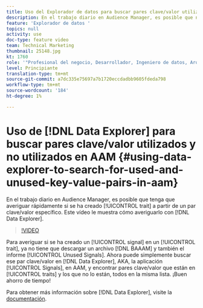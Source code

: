 ```yaml
---
title: Uso del Explorador de datos para buscar pares clave/valor utilizados y no utilizados en AAM
description: En el trabajo diario en Audience Manager, es posible que necesite saber rápidamente si se ha creado un rasgo a partir de un par clave/valor específico. Este vídeo le muestra cómo averiguarlo con el Explorador de datos.
feature: 'Explorador de datos '
topics: null
activity: use
doc-type: feature video
team: Technical Marketing
thumbnail: 25148.jpg
kt: 1760
role: '"Profesional del negocio, Desarrollador, Ingeniero de datos, Arquitecto, Arquitecto de datos, Administrador, Líder"'
level: Principiante
translation-type: tm+mt
source-git-commit: a7dc335e75697a7b1720eccdadbb9605fdeda798
workflow-type: tm+mt
source-wordcount: '184'
ht-degree: 1%

---
```



# Uso de [!DNL Data Explorer] para buscar pares clave/valor utilizados y no utilizados en AAM {#using-data-explorer-to-search-for-used-and-unused-key-value-pairs-in-aam}

En el trabajo diario en Audience Manager, es posible que tenga que averiguar rápidamente si se ha creado [!UICONTROL trait] a partir de un par clave/valor específico. Este vídeo le muestra cómo averiguarlo con [!DNL Data Explorer].

>[!VIDEO](https://video.tv.adobe.com/v/25148/?quality=12)

Para averiguar si se ha creado un [!UICONTROL signal] en un [!UICONTROL trait], ya no tiene que descargar un archivo [!DNL BAAAM] y también el informe [!UICONTROL Unused Signals]. Ahora puede simplemente buscar ese par clave/valor en [!DNL Data Explorer], AKA, la aplicación [!UICONTROL Signals], en AAM, y encontrar pares clave/valor que están en [!UICONTROL traits] y los que no lo están, todos en la misma lista. ¡Buen ahorro de tiempo!

Para obtener más información sobre [!DNL Data Explorer], visite la [documentación](https://experiencecloud.adobe.com/resources/help/en_US/aam/data-explorer.html).